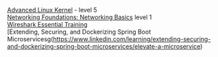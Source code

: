 [Advanced Linux Kernel](https://www.linkedin.com/learning/advanced-linux-the-linux-kernel-2/linux-kernel-overview) - level 5  
[Networking Foundations: Networking Basics](https://www.linkedin.com/learning/networking-foundations-networking-basics/welcome-to-the-network) level 1  
[Wireshark Essential Training](https://www.linkedin.com/learning/wireshark-essential-training/appreciating-traffic-analysis)  
[Extending, Securing, and Dockerizing Spring Boot Microservicesg(https://www.linkedin.com/learning/extending-securing-and-dockerizing-spring-boot-microservices/elevate-a-microservice)  

